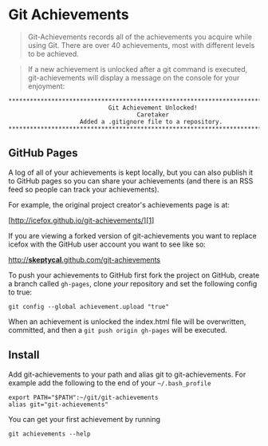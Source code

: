 # Git Achievements

> Git-Achievements records all of the achievements you acquire while using Git. There are over 40 achievements, most with different levels to be achieved.

> If a new achievement is unlocked after a git command is executed, git-achievements will display a message on the console for your enjoyment:

```
********************************************************************************
                            Git Achievement Unlocked!
                                    Caretaker
                    Added a .gitignore file to a repository.
********************************************************************************
```

## GitHub Pages

A log of all of your achievements is kept locally, but you can also publish it to GitHub pages so you can share your achievements (and there is an RSS feed so people can track your achievements).

For example, the original project creator's achievements page is at:

[http://icefox.github.io/git-achievements/][1]

If you are viewing a forked version of git-achievements you want to replace icefox with the GitHub user account you want to see like so:

[http://**skeptycal**.github.com/git-achievements][2]

To push your achievements to GitHub first fork the project on GitHub, create a branch called `gh-pages`, clone _your_ repository and set the following config to true:

```
git config --global achievement.upload "true"
```

When an achievement is unlocked the index.html file will be overwritten, committed, and then a `git push origin gh-pages` will be executed.

## Install

Add git-achievements to your path and alias git to git-achievements. For example add the following to the end of your `~/.bash_profile`

```
export PATH="$PATH":~/git/git-achievements
alias git="git-achievements"
```

You can get your first achievement by running

```
git achievements --help
```

[1]: https://icefox.github.io/git-achievements/
[2]: https://skeptycal.github.io/git-achievements/
